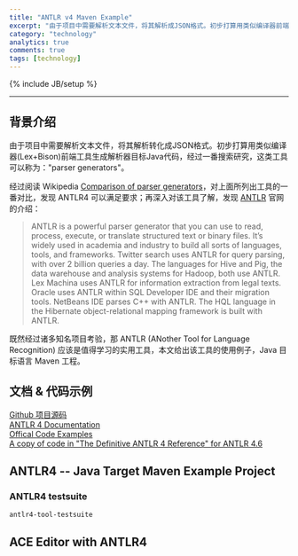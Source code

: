 ```yaml
---
title: "ANTLR v4 Maven Example"
excerpt: "由于项目中需要解析文本文件，将其解析成JSON格式。初步打算用类似编译器前端工具生成解析器目标Java代码，经过一番搜索研究，发现神器 ANTLR (ANother Tool for Language Recognition)，本文给出该工具的使用例子。"
category: "technology"
analytics: true
comments: true
tags: [technology]
---
```

{% include JB/setup %}

<!-- TODO -->

---

## 背景介绍

由于项目中需要解析文本文件，将其解析转化成JSON格式。初步打算用类似编译器(Lex+Bison)前端工具生成解析器目标Java代码，经过一番搜索研究，这类工具可以称为："parser generators"。

经过阅读 Wikipedia [Comparison of parser generators](https://en.wikipedia.org/wiki/Comparison_of_parser_generators)，对上面所列出工具的一番对比，发现 ANTLR4 可以满足要求；再深入对该工具了解，发现 [ANTLR](http://www.antlr.org/index.html) 官网的介绍：

> ANTLR is a powerful parser generator that you can use to read, process, execute, or translate structured text or binary files. It’s widely used in academia and industry to build all sorts of languages, tools, and frameworks. Twitter search uses ANTLR for query parsing, with over 2 billion queries a day. The languages for Hive and Pig, the data warehouse and analysis systems for Hadoop, both use ANTLR. Lex Machina uses ANTLR for information extraction from legal texts. Oracle uses ANTLR within SQL Developer IDE and their migration tools. NetBeans IDE parses C++ with ANTLR. The HQL language in the Hibernate object-relational mapping framework is built with ANTLR.

既然经过诸多知名项目考验，那 ANTLR (ANother Tool for Language Recognition) 应该是值得学习的实用工具，本文给出该工具的使用例子，Java 目标语言 Maven 工程。


## 文档 & 代码示例

[Github 项目源码](https://github.com/antlr/antlr4)  
[ANTLR 4 Documentation](https://github.com/antlr/antlr4/blob/master/doc/index.md)  
[Offical Code Examples](https://media.pragprog.com/titles/tpantlr2/code/tpantlr2-code.tgz)  
[A copy of code in "The Definitive ANTLR 4 Reference" for ANTLR 4.6](https://github.com/blindpirate/the-definitive-antlr4-reference-code)  

## ANTLR4 -- Java Target Maven Example Project



### ANTLR4 testsuite

[](https://github.com/antlr/antlr4) `antlr4-tool-testsuite`

## ACE Editor with ANTLR4

[](https://github.com/antlr/antlr4/blob/master/doc/ace-javascript-target.md)
